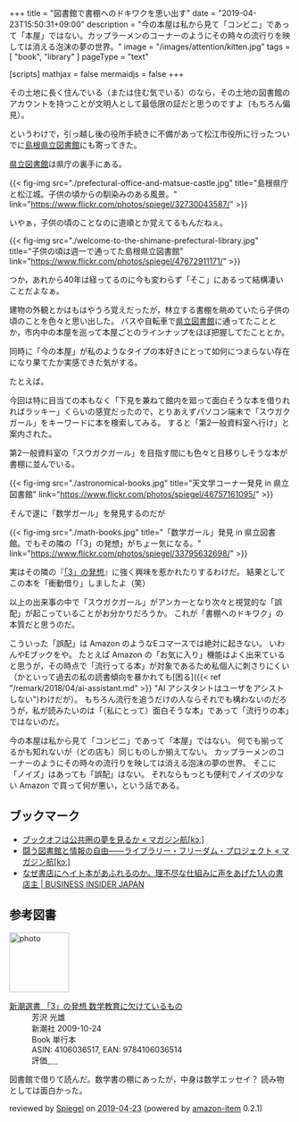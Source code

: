 +++
title = "図書館で書棚へのドキワクを思い出す"
date = "2019-04-23T15:50:31+09:00"
description = "今の本屋は私から見て「コンビニ」であって「本屋」ではない。カップラーメンのコーナーのようにその時々の流行りを映しては消える泡沫の夢の世界。"
image = "/images/attention/kitten.jpg"
tags = [ "book", "library" ]
pageType = "text"

[scripts]
  mathjax = false
  mermaidjs = false
+++

その土地に長く住んでいる（または住む気でいる）のなら，その土地の図書館のアカウントを持つことが文明人として最低限の証だと思うのですよ（もちろん偏見）。

というわけで，引っ越し後の役所手続きに不備があって松江市役所に行ったついでに[島根県立図書館]にも寄ってきた。

[県立図書館]は県庁の裏手にある。

{{< fig-img src="./prefectural-office-and-matsue-castle.jpg" title="島根県庁と松江城。子供の頃からの馴染みのある風景。" link="https://www.flickr.com/photos/spiegel/32730043587/" >}}

いやぁ，子供の頃のことなのに道順とか覚えてるもんだねぇ。

{{< fig-img src="./welcome-to-the-shimane-prefectural-library.jpg" title="子供の頃は週一で通ってた島根県立図書館" link="https://www.flickr.com/photos/spiegel/47672911171/" >}}

つか，あれから40年は経ってるのに今も変わらず「そこ」にあるって結構凄いことだよなぁ。

建物の外観とかはもはやうろ覚えだったが，林立する書棚を眺めていたら子供の頃のことを色々と思い出した。
バスや自転車で[県立図書館]に通ってたこととか，市内中の本屋を巡って本屋ごとのラインナップをほぼ把握してたこととか。

同時に「今の本屋」が私のようなタイプの本好きにとって如何につまらない存在になり果てたか実感できた気がする。

たとえば。

今回は特に目当ての本もなく「下見を兼ねて館内を廻って面白そうな本を借りれればラッキー」くらいの感覚だったので，とりあえずパソコン端末で「スウガクガール」をキーワードに本を検索してみる。
すると「第2一般資料室へ行け」と案内された。

第2一般資料室の「スウガクガール」を目指す間にも色々と目移りしそうな本が書棚に並んでいる。

{{< fig-img src="./astronomical-books.jpg" title="天文学コーナー発見 in 県立図書館" link="https://www.flickr.com/photos/spiegel/46757161095/" >}}

そんで遂に「数学ガール」を発見するのだが

{{< fig-img src="./math-books.jpg" title="「数学ガール」発見 in 県立図書館。でもその隣の「「3」の発想」がちょー気になる。" link="https://www.flickr.com/photos/spiegel/33795632698/" >}}

実はその隣の『[「3」の発想]』に強く興味を惹かれたりするわけだ。
結果としてこの本を「衝動借り」しましたよ（笑）

以上の出来事の中で「スウガクガール」がアンカーとなり次々と視覚的な「誤配」が起こっていることがお分かりだろうか。
これが「書棚へのドキワク」の本質だと思うのだ。

こういった「誤配」は Amazon のようなEコマースでは絶対に起きない。
いわんやEブックをや。
たとえば Amazon の「お気に入り」機能はよく出来ていると思うが，その時点で「流行ってる本」が対象であるため私個人に刺さりにくい（かといって過去の私の読書傾向を暴かれても[困る]({{< ref "/remark/2018/04/ai-assistant.md" >}} "AI アシスタントはユーザをアシストしない")わけだが）。
もちろん流行を追うだけの人ならそれでも構わないのだろうが，私が読みたいのは「（私にとって）面白そうな本」であって「流行りの本」ではないのだ。

今の本屋は私から見て「コンビニ」であって「本屋」ではない。
何でも揃ってるかも知れないが（どの店も）同じものしか揃えてない。
カップラーメンのコーナーのようにその時々の流行りを映しては消える泡沫の夢の世界。
そこに「ノイズ」はあっても「誤配」はない。
それならもっとも便利でノイズの少ない Amazon で買って何が悪い，という話である。

## ブックマーク

- [ブックオフは公共圏の夢を見るか «  マガジン航[kɔː]](https://magazine-k.jp/category/series/bookoff-as-public-sphere/)
- [闘う図書館と情報の自由――ライブラリー・フリーダム・プロジェクト «  マガジン航[kɔː]](https://magazine-k.jp/2019/02/26/library-freedom-project/)
- [なぜ書店にヘイト本があふれるのか。理不尽な仕組みに声をあげた1人の書店主 | BUSINESS INSIDER JAPAN](https://www.businessinsider.jp/post-186111)

[島根県立図書館]: https://www.library.pref.shimane.lg.jp/
[県立図書館]: https://www.library.pref.shimane.lg.jp/
[「3」の発想]: https://www.amazon.co.jp/exec/obidos/ASIN/4106036517/baldandersinf-22/ "新潮選書 「3」の発想 数学教育に欠けているもの | 芳沢 光雄 |本 | 通販 | Amazon"

## 参考図書

<div class="hreview">
  <div class="photo"><a class="item url" href="https://www.amazon.co.jp/%E6%96%B0%E6%BD%AE%E9%81%B8%E6%9B%B8-%E3%80%8C3%E3%80%8D%E3%81%AE%E7%99%BA%E6%83%B3-%E6%95%B0%E5%AD%A6%E6%95%99%E8%82%B2%E3%81%AB%E6%AC%A0%E3%81%91%E3%81%A6%E3%81%84%E3%82%8B%E3%82%82%E3%81%AE-%E8%8A%B3%E6%B2%A2-%E5%85%89%E9%9B%84/dp/4106036517?SubscriptionId=AKIAJYVUJ3DMTLAECTHA&tag=baldandersinf-22&linkCode=xm2&camp=2025&creative=165953&creativeASIN=4106036517"><img src="https://images-fe.ssl-images-amazon.com/images/I/41SEG414RdL._SL160_.jpg" width="107" alt="photo"></a></div>
  <dl class="fn">
    <dt><a href="https://www.amazon.co.jp/%E6%96%B0%E6%BD%AE%E9%81%B8%E6%9B%B8-%E3%80%8C3%E3%80%8D%E3%81%AE%E7%99%BA%E6%83%B3-%E6%95%B0%E5%AD%A6%E6%95%99%E8%82%B2%E3%81%AB%E6%AC%A0%E3%81%91%E3%81%A6%E3%81%84%E3%82%8B%E3%82%82%E3%81%AE-%E8%8A%B3%E6%B2%A2-%E5%85%89%E9%9B%84/dp/4106036517?SubscriptionId=AKIAJYVUJ3DMTLAECTHA&tag=baldandersinf-22&linkCode=xm2&camp=2025&creative=165953&creativeASIN=4106036517">新潮選書 「3」の発想 数学教育に欠けているもの</a></dt>
	<dd>芳沢 光雄</dd>
    <dd>新潮社 2009-10-24</dd>
    <dd>Book 単行本</dd>
    <dd>ASIN: 4106036517, EAN: 9784106036514</dd>
    <dd>評価<abbr class="rating fa-sm" title="4">&nbsp;<i class="fas fa-star"></i>&nbsp;<i class="fas fa-star"></i>&nbsp;<i class="fas fa-star"></i>&nbsp;<i class="fas fa-star"></i>&nbsp;<i class="far fa-star"></i></abbr></dd>
  </dl>
  <p class="description">図書館で借りて読んだ。数学書の棚にあったが，中身は数学エッセイ？ 読み物としては面白かった。</p>
  <p class="powered-by" >reviewed by <a href='#maker' class='reviewer'>Spiegel</a> on <abbr class="dtreviewed" title="2019-04-23">2019-04-23</abbr> (powered by <a href="https://github.com/spiegel-im-spiegel/amazon-item" >amazon-item</a> 0.2.1)</p>
</div>
